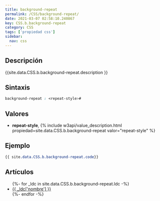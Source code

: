 ```yaml
---
title: background-repeat
permalink: /CSS/background-repeat/
date: 2021-03-07 02:58:10.240867
key: CSS.b.background-repeat
category: CSS
tags: ['propiedad css']
sidebar: 
  nav: css
---
```


## Descripción
{{site.data.CSS.b.background-repeat.description }}

## Sintaxis
~~~css
background-repeat : <repeat-style>#
~~~

## Valores
* **repeat-style**,  {% include w3api/value_description.html propiedad=site.data.CSS.b.background-repeat valor="repeat-style" %}

## Ejemplo
~~~css
{{ site.data.CSS.b.background-repeat.code}}
~~~

## Artículos
<ul>
{%- for _ldc in site.data.CSS.b.background-repeat.ldc -%}
   <li>
       <a href="{{_ldc['url'] }}">{{ _ldc['nombre'] }}</a>
   </li>
{%- endfor -%}
</ul>
